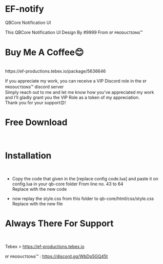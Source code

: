# EF-notify

QBCore Notification UI<br>

This QBCore Notification UI Design By </BlasterSuraj>#9999  From ᴇғ ᴘʀᴏᴅᴜᴄᴛɪᴏɴs™<br>


<h1>Buy Me A Coffee😊</h1><br>
https://ef-productions.tebex.io/package/5636646

If you appreciate my work, you can receive a VIP Discord role in the ᴇғ ᴘʀᴏᴅᴜᴄᴛɪᴏɴs™ discord server<br>
Simply reach out to me and let me know how you've appreciated my work and I'll gladly grant you the VIP Role as a token of my appreciation.<br>
Thank you for your support😊!<br>


<h1>Free Download</h1><br>



<h1>Installation</h1><br>

- Copy the code that given in the [replace config code.lua] and paste it on config.lua in your qb-core folder From line no. 43 to 64<br>
Replace with the new code<br>

- now replay the style.css from this folder to qb-core/html/css/style.css<br>
Replace with the new file<br>



<h1>Always There For Support</h1><br>

Tebex > https://ef-productions.tebex.io<br>

ᴇғ ᴘʀᴏᴅᴜᴄᴛɪᴏɴs™ : https://discord.gg/WbDp5GQ45t<br>
